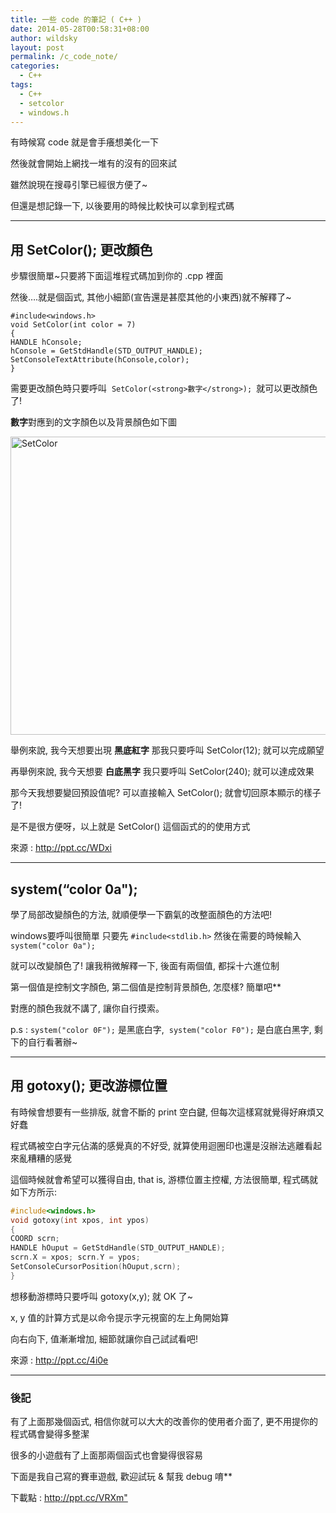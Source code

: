 ```yaml
---
title: 一些 code 的筆記 ( C++ )
date: 2014-05-28T00:58:31+08:00
author: wildsky
layout: post
permalink: /c_code_note/
categories:
  - C++
tags:
  - C++
  - setcolor
  - windows.h
---
```


有時候寫 code 就是會手癢想美化一下

然後就會開始上網找一堆有的沒有的回來試

雖然說現在搜尋引擎已經很方便了~

但還是想記錄一下, 以後要用的時候比較快可以拿到程式碼

<hr />

## 用 SetColor(); 更改顏色

步驟很簡單~只要將下面這堆程式碼加到你的 .cpp 裡面

然後&#8230;.就是個函式, 其他小細節(宣告還是甚麼其他的小東西)就不解釋了~

```
#include<windows.h>
void SetColor(int color = 7)
{
HANDLE hConsole;
hConsole = GetStdHandle(STD_OUTPUT_HANDLE);
SetConsoleTextAttribute(hConsole,color);
}
```

需要更改顏色時只要呼叫  `SetColor(<strong>數字</strong>); `就可以更改顏色了!

**數字**對應到的文字顏色以及背景顏色如下圖

<a title="Flickr 上 kevin_boy3110 的 SetColor" href="https://www.flickr.com/photos/71353772@N04/14097442967/"><img src="https://farm4.staticflickr.com/3717/14097442967_84b7faae59.jpg" alt="SetColor" width="629" height="477" /></a>

舉例來說, 我今天想要出現 **黑底紅字** 那我只要呼叫 SetColor(12); 就可以完成願望

再舉例來說, 我今天想要 **白底黑字** 我只要呼叫 SetColor(240); 就可以達成效果

那今天我想要變回預設值呢? 可以直接輸入 SetColor(); 就會切回原本顯示的樣子了!

是不是很方便呀，以上就是 SetColor() 這個函式的的使用方式

來源 : <http://ppt.cc/WDxi>

<hr />

## system(&#8220;color 0a");

學了局部改變顏色的方法, 就順便學一下霸氣的改整面顏色的方法吧!

windows要呼叫很簡單 只要先 `#include<stdlib.h>` 然後在需要的時候輸入 `system("color 0a"); `

就可以改變顏色了! 讓我稍微解釋一下, 後面有兩個值, 都採十六進位制

第一個值是控制文字顏色, 第二個值是控制背景顏色, 怎麼樣? 簡單吧**

對應的顏色我就不講了, 讓你自行摸索。

p.s : `system("color 0F");` 是黑底白字,  `system("color F0");` 是白底白黑字, 剩下的自行看著辦~

<hr />

## 用 gotoxy(); 更改游標位置

有時候會想要有一些排版, 就會不斷的 print 空白鍵, 但每次這樣寫就覺得好麻煩又好蠢

程式碼被空白字元佔滿的感覺真的不好受, 就算使用迴圈印也還是沒辦法逃離看起來亂糟糟的感覺

這個時候就會希望可以獲得自由, that is, 游標位置主控權, 方法很簡單, 程式碼就如下方所示:

```c++
#include<windows.h>
void gotoxy(int xpos, int ypos)
{
COORD scrn;
HANDLE hOuput = GetStdHandle(STD_OUTPUT_HANDLE);
scrn.X = xpos; scrn.Y = ypos;
SetConsoleCursorPosition(hOuput,scrn);
}
```

想移動游標時只要呼叫 gotoxy(x,y); 就 OK 了~

x, y 值的計算方式是以命令提示字元視窗的左上角開始算

向右向下, 值漸漸增加, 細節就讓你自己試試看吧!

來源 : <http://ppt.cc/4i0e>

<hr />

### 後記

有了上面那幾個函式, 相信你就可以大大的改善你的使用者介面了, 更不用提你的程式碼會變得多整潔

很多的小遊戲有了上面那兩個函式也會變得很容易

下面是我自己寫的賽車遊戲, 歡迎試玩 & 幫我 debug 唷**

下載點 : <http://ppt.cc/VRXm">


